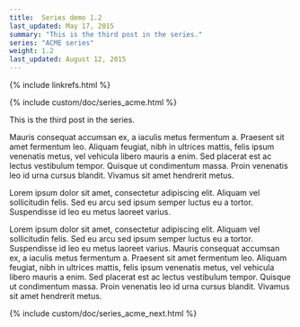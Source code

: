 ```yaml
---
title:  Series demo 1.2
last_updated: May 17, 2015
summary: "This is the third post in the series."
series: "ACME series"
weight: 1.2
last_updated: August 12, 2015
---
```

{% include linkrefs.html %} 

{% include custom/doc/series_acme.html %}

This is the third post in the series.

Mauris consequat accumsan ex, a iaculis metus fermentum a. Praesent sit amet fermentum leo. Aliquam feugiat, nibh in ultrices mattis, felis ipsum venenatis metus, vel vehicula libero mauris a enim. Sed placerat est ac lectus vestibulum tempor. Quisque ut condimentum massa. Proin venenatis leo id urna cursus blandit. Vivamus sit amet hendrerit metus.

Lorem ipsum dolor sit amet, consectetur adipiscing elit. Aliquam vel sollicitudin felis. Sed eu arcu sed ipsum semper luctus eu a tortor. Suspendisse id leo eu metus laoreet varius. 

Lorem ipsum dolor sit amet, consectetur adipiscing elit. Aliquam vel sollicitudin felis. Sed eu arcu sed ipsum semper luctus eu a tortor. Suspendisse id leo eu metus laoreet varius. Mauris consequat accumsan ex, a iaculis metus fermentum a. Praesent sit amet fermentum leo. Aliquam feugiat, nibh in ultrices mattis, felis ipsum venenatis metus, vel vehicula libero mauris a enim. Sed placerat est ac lectus vestibulum tempor. Quisque ut condimentum massa. Proin venenatis leo id urna cursus blandit. Vivamus sit amet hendrerit metus.

{% include custom/doc/series_acme_next.html %}

